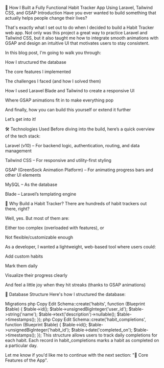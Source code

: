 🌱 How I Built a Fully Functional Habit Tracker App Using Laravel, Tailwind CSS, and GSAP
Introduction
Have you ever wanted to build something that actually helps people change their lives?

That's exactly what I set out to do when I decided to build a Habit Tracker web app. Not only was this project a great way to practice Laravel and Tailwind CSS, but it also taught me how to integrate smooth animations with GSAP and design an intuitive UI that motivates users to stay consistent.

In this blog post, I'm going to walk you through:

How I structured the database

The core features I implemented

The challenges I faced (and how I solved them)

How I used Laravel Blade and Tailwind to create a responsive UI

Where GSAP animations fit in to make everything pop

And finally, how you can build this yourself or extend it further

Let’s get into it!

🛠️ Technologies Used
Before diving into the build, here’s a quick overview of the tech stack:

Laravel (v10) – For backend logic, authentication, routing, and data management

Tailwind CSS – For responsive and utility-first styling

GSAP (GreenSock Animation Platform) – For animating progress bars and other UI elements

MySQL – As the database

Blade – Laravel’s templating engine

🚀 Why Build a Habit Tracker?
There are hundreds of habit trackers out there, right?

Well, yes. But most of them are:

Either too complex (overloaded with features), or

Not flexible/customizable enough

As a developer, I wanted a lightweight, web-based tool where users could:

Add custom habits

Mark them daily

Visualize their progress clearly

And feel a little joy when they hit streaks (thanks to GSAP animations)

🧱 Database Structure
Here's how I structured the database:

Migrations
php
Copy
Edit
Schema::create('habits', function (Blueprint $table) {
    $table->id();
    $table->unsignedBigInteger('user_id');
    $table->string('name');
    $table->text('description')->nullable();
    $table->timestamps();
});
php
Copy
Edit
Schema::create('habit_completions', function (Blueprint $table) {
    $table->id();
    $table->unsignedBigInteger('habit_id');
    $table->date('completed_on');
    $table->timestamps();
});
This structure allows users to track daily completions for each habit. Each record in habit_completions marks a habit as completed on a particular day.

Let me know if you'd like me to continue with the next section: "🧰 Core Features of the App".